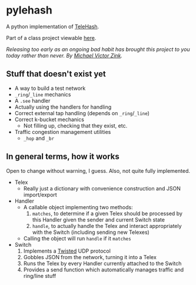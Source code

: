 pylehash
========

A python implementation of [TeleHash][telehash].

Part of a class project viewable [here][class project].

*Releasing too early as an ongoing bad habit has brought this project to you today rather than never. By [Michael Victor Zink](http://zuwiki.net/).*

Stuff that doesn't exist yet
----------------------------

* A way to build a test network
* `_ring`/`_line` mechanics
* A `.see` handler
* Actually using the handlers for handling
* Correct external tap handling (depends on `_ring`/`_line`)
* Correct k-bucket mechanics
	* Not filling up, checking that they exist, etc.
* Traffic congestion management utilities
	* `_hop` and `_br`

In general terms, how it works
------------------------------

Open to change without warning, I guess. Also, not quite fully implemented.

* Telex
	* Really just a dictionary with convenience construction and JSON import/export
* Handler
	* A callable object implementing two methods:
		1. `matches`, to determine if a given Telex should be processed by this Handler given the sender and current Switch state
		2. `handle`, to actually handle the Telex and interact appropriately with the Switch (including sending new Telexes)
	* Calling the object will run `handle` if it `matches`
* Switch
	1. Implements a [Twisted][twisted] UDP protocol
	2. Gobbles JSON from the network, turning it into a Telex
	3. Runs the Telex by every Handler currently attached to the Switch
	4. Provides a send function which automatically manages traffic and ring/line stuff

[class project]: http://brick.cs.uchicago.edu/Courses/CMSC-16200/2011/pmwiki/pmwiki.php/Student/TeleHash (Wiki page for the class project)

[telehash]: http://telehash.org/ (Official TeleHash page. Courtesy of Jeremie Miller, I believe.)

[twisted]: http://twistedmatrix.com/ (Event-driven networking infrastructure for Python)
